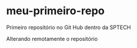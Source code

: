 # meu-primeiro-repo
Primeiro repositório no Git Hub dentro da SPTECH

Alterando remotamente o repositório
